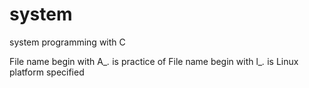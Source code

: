 system
======

system programming with C

File name begin with A_*.* is practice of <Advanced Linux Programming>
File name begin with l_*.* is Linux platform specified

